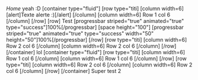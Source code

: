 *Home*
yeah :D
[container type="fluid"]
[row type="titi]
[column width=6]
[alert]Texte alerte :)[/alert]
[/column]
[column width=6]
Row 1 col 6
[/column]
[/row]
[row]
Test
[progressbar striped="true" animated="true" type="success"]100%[/progressbar]
[space height="100"]
[progressbar striped="true" animated="true" type="success" width="50" height="50"]100%[/progressbar]
[/row]
[row type="titi]
[column width=6]
Row 2 col 6
[/column]
[column width=6]
Row 2 col 6
[/column]
[/row]
[/container]
lol
[container type="fluid"]
[row type="titi]
[column width=6]
Row 1 col 6
[/column]
[column width=6]
Row 1 col 6
[/column]
[/row]
[row type="titi]
[column width=6]
Row 2 col 6
[/column]
[column width=6]
Row 2 col 6
[/column]
[/row]
[/container]
Super test 2